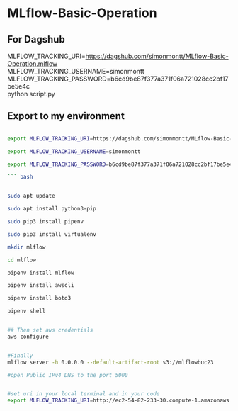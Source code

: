 # MLflow-Basic-Operation


## For Dagshub

MLFLOW_TRACKING_URI=https://dagshub.com/simonmontt/MLflow-Basic-Operation.mlflow \
MLFLOW_TRACKING_USERNAME=simonmontt \
MLFLOW_TRACKING_PASSWORD=b6cd9be87f377a371f06a721028cc2bf17be5e4c \
python script.py


## Export to my environment

``` bash 

export MLFLOW_TRACKING_URI=https://dagshub.com/simonmontt/MLflow-Basic-Operation.mlflow

export MLFLOW_TRACKING_USERNAME=simonmontt 

export MLFLOW_TRACKING_PASSWORD=b6cd9be87f377a371f06a721028cc2bf17be5e4c

``` bash


sudo apt update

sudo apt install python3-pip

sudo pip3 install pipenv

sudo pip3 install virtualenv

mkdir mlflow

cd mlflow

pipenv install mlflow

pipenv install awscli

pipenv install boto3

pipenv shell


## Then set aws credentials
aws configure


#Finally 
mlflow server -h 0.0.0.0 --default-artifact-root s3://mlflowbuc23

#open Public IPv4 DNS to the port 5000


#set uri in your local terminal and in your code 
export MLFLOW_TRACKING_URI=http://ec2-54-82-233-30.compute-1.amazonaws.com:5000/